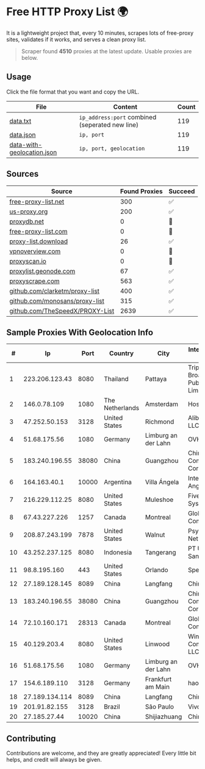 
# Free HTTP Proxy List 🌍

It is a lightweight project that, every 10 minutes, scrapes lots of free-proxy sites, validates if it works, and serves a clean proxy list.


> Scraper found **4510** proxies at the latest update. Usable proxies are below.

## Usage

Click the file format that you want and copy the URL.


|File|Content|Count|
|----|-------|-----|
|[data.txt](https://raw.githubusercontent.com/themiralay/Proxy-List-World/master/data.txt)|`ip_address:port` combined (seperated new line)|119|
|[data.json](https://raw.githubusercontent.com/themiralay/Proxy-List-World/master/data.json)|`ip, port`|119|
|[data-with-geolocation.json](https://raw.githubusercontent.com/themiralay/Proxy-List-World/master/data-with-geolocation.json)|`ip, port, geolocation`|119|

## Sources

|Source|Found Proxies|Succeed|
|------|-------------|-------|
|[free-proxy-list.net](https://free-proxy-list.net)|300|✅|
|[us-proxy.org](https://www.us-proxy.org)|200|✅|
|[proxydb.net](http://proxydb.net)|0|🚫|
|[free-proxy-list.com](https://free-proxy-list.com/?page=&port=&type%5B%5D=http&type%5B%5D=https&up_time=0&search=Search)|0|🚫|
|[proxy-list.download](https://www.proxy-list.download/HTTP)|26|✅|
|[vpnoverview.com](https://vpnoverview.com/privacy/anonymous-browsing/free-proxy-servers)|0|🚫|
|[proxyscan.io](https://www.proxyscan.io)|0|🚫|
|[proxylist.geonode.com](https://proxylist.geonode.com/api/proxy-list?limit=300&page=1&sort_by=lastChecked&sort_type=desc&protocols=http,https)|67|✅|
|[proxyscrape.com](https://api.proxyscrape.com/v2/?request=displayproxies&protocol=http&timeout=10000&country=all&ssl=all&anonymity=all)|563|✅|
|[github.com/clarketm/proxy-list](https://raw.githubusercontent.com/clarketm/proxy-list/master/proxy-list-raw.txt)|400|✅|
|[github.com/monosans/proxy-list](https://raw.githubusercontent.com/monosans/proxy-list/main/proxies/http.txt)|315|✅|
|[github.com/TheSpeedX/PROXY-List](https://raw.githubusercontent.com/TheSpeedX/PROXY-List/master/http.txt)|2639|✅|


## Sample Proxies With Geolocation Info

|#|Ip|Port|Country|City|Internet Service Provider|
|-|--|----|-------|----|-------------------------|
|1|223.206.123.43|8080|Thailand|Pattaya|Triple T Broadband Public Company Limited|
|2|146.0.78.109|1080|The Netherlands|Amsterdam|Hostkey B V|
|3|47.252.50.153|3128|United States|Richmond|Alibaba Cloud LLC|
|4|51.68.175.56|1080|Germany|Limburg an der Lahn|OVH SAS|
|5|183.240.196.55|38080|China|Guangzhou|China Mobile Communications Corporation|
|6|164.163.40.1|10000|Argentina|Villa Ángela|Interret Villa Angela SRL|
|7|216.229.112.25|8080|United States|Muleshoe|Five Area Systems, LLC|
|8|67.43.227.226|1257|Canada|Montreal|GloboTech Communications|
|9|208.87.243.199|7878|United States|Walnut|Psychz Networks|
|10|43.252.237.125|8080|Indonesia|Tangerang|PT Usaha Adi Sanggoro|
|11|98.8.195.160|443|United States|Orlando|Spectrum|
|12|27.189.128.145|8089|China|Langfang|Chinanet|
|13|183.240.196.55|38080|China|Guangzhou|China Mobile Communications Corporation|
|14|72.10.160.171|28313|Canada|Montreal|GloboTech Communications|
|15|40.129.203.4|8080|United States|Linwood|Windstream Communications LLC|
|16|51.68.175.56|1080|Germany|Limburg an der Lahn|OVH SAS|
|17|154.6.189.110|3128|Germany|Frankfurt am Main|haoxiangyun|
|18|27.189.134.114|8089|China|Langfang|Chinanet|
|19|201.91.82.155|3128|Brazil|São Paulo|Vivo|
|20|27.185.27.44|10020|China|Shijiazhuang|Chinanet|



## Contributing

Contributions are welcome, and they are greatly appreciated! Every
little bit helps, and credit will always be given.

